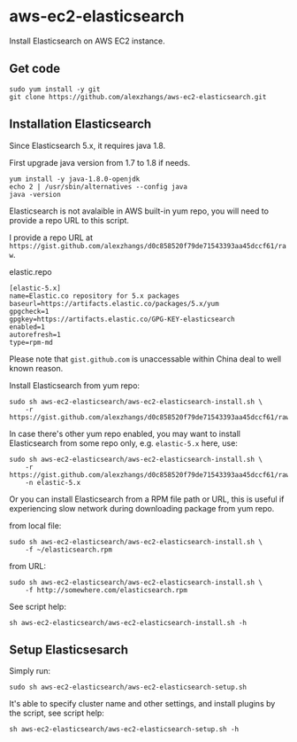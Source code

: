 # aws-ec2-elasticsearch

Install Elasticsearch on AWS EC2 instance.

## Get code

```
sudo yum install -y git
git clone https://github.com/alexzhangs/aws-ec2-elasticsearch.git
```

## Installation Elasticsearch

Since Elasticsearch 5.x, it requires java 1.8.

First upgrade java version from 1.7 to 1.8 if needs.

```
yum install -y java-1.8.0-openjdk
echo 2 | /usr/sbin/alternatives --config java
java -version
```

Elasticsearch is not avalaible in AWS built-in yum repo, you will need
to provide a repo URL to this script.

I provide a repo URL at
`https://gist.github.com/alexzhangs/d0c858520f79de71543393aa45dccf61/raw`.

elastic.repo

```
[elastic-5.x]
name=Elastic.co repository for 5.x packages
baseurl=https://artifacts.elastic.co/packages/5.x/yum
gpgcheck=1
gpgkey=https://artifacts.elastic.co/GPG-KEY-elasticsearch
enabled=1
autorefresh=1
type=rpm-md
```

Please note that `gist.github.com` is unaccessable within China deal
to well known reason.

Install Elasticsearch from yum repo:

```
sudo sh aws-ec2-elasticsearch/aws-ec2-elasticsearch-install.sh \
    -r https://gist.github.com/alexzhangs/d0c858520f79de71543393aa45dccf61/raw
```

In case there's other yum repo enabled, you may want to install Elasticsearch
from some repo only, e.g. `elastic-5.x` here, use:

```
sudo sh aws-ec2-elasticsearch/aws-ec2-elasticsearch-install.sh \
    -r https://gist.github.com/alexzhangs/d0c858520f79de71543393aa45dccf61/raw
    -n elastic-5.x
```

Or you can install Elasticsearch from a RPM file path or URL, this is
useful if experiencing slow network during downloading package from yum repo.

from local file:

```
sudo sh aws-ec2-elasticsearch/aws-ec2-elasticsearch-install.sh \
    -f ~/elasticsearch.rpm
```

from URL:

```
sudo sh aws-ec2-elasticsearch/aws-ec2-elasticsearch-install.sh \
    -f http://somewhere.com/elasticsearch.rpm
```

See script help:

```
sh aws-ec2-elasticsearch/aws-ec2-elasticsearch-install.sh -h
```

## Setup Elasticsesarch

Simply run:

```
sudo sh aws-ec2-elasticsearch/aws-ec2-elasticsearch-setup.sh
```

It's able to specify cluster name and other settings, and install plugins
by the script, see script help:

```
sh aws-ec2-elasticsearch/aws-ec2-elasticsearch-setup.sh -h
```
